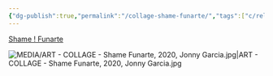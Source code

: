 ```yaml
---
{"dg-publish":true,"permalink":"/collage-shame-funarte/","tags":["c/religion","c/line","c/colour-red","c/statue","c/christ","c/flat-background","collage/year-2020","c/politics"],"created":"2024-06-28T12:56:47.000-04:00","updated":"2025-09-10T10:20:32.952-04:00"}
---
```



[Shame ! Funarte](https://www.instagram.com/p/B7uJo-LBPcT/)

![MEDIA/ART - COLLAGE - Shame Funarte, 2020, Jonny Garcia.jpg|ART - COLLAGE - Shame Funarte, 2020, Jonny Garcia.jpg](/img/user/MEDIA/ART%20-%20COLLAGE%20-%20Shame%20Funarte,%202020,%20Jonny%20Garcia.jpg)